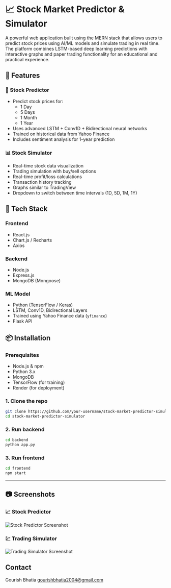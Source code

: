 # 📈 Stock Market Predictor & Simulator

A powerful web application built using the MERN stack that allows users to predict stock prices using AI/ML models and simulate trading in real time. The platform combines LSTM-based deep learning predictions with interactive graphs and paper trading functionality for an educational and practical experience.

## 🚀 Features

### 🔮 Stock Predictor
- Predict stock prices for:
  - 1 Day
  - 5 Days
  - 1 Month
  - 1 Year
- Uses advanced LSTM + Conv1D + Bidirectional neural networks
- Trained on historical data from Yahoo Finance
- Includes sentiment analysis for 1-year prediction

### 📊 Stock Simulator
- Real-time stock data visualization
- Trading simulation with buy/sell options
- Real-time profit/loss calculations
- Transaction history tracking
- Graphs similar to TradingView
- Dropdown to switch between time intervals (1D, 5D, 1M, 1Y)

## 🧠 Tech Stack

### Frontend
- React.js
- Chart.js / Recharts
- Axios

### Backend
- Node.js
- Express.js
- MongoDB (Mongoose)

### ML Model
- Python (TensorFlow / Keras)
- LSTM, Conv1D, Bidirectional Layers
- Trained using Yahoo Finance data (`yfinance`)
- Flask API 

## 📦 Installation

### Prerequisites
- Node.js & npm
- Python 3.x
- MongoDB
- TensorFlow (for training)
- Render (for deployment)

### 1. Clone the repo
```bash
git clone https://github.com/your-username/stock-market-predictor-simulator.git
cd stock-market-predictor-simulator
```
### 2. Run backend
```bash
cd backend
python app.py
```
### 3. Run frontend
```bash
cd frontend
npm start
```

---

## 📷 Screenshots

### 📈 Stock Predictor

![Stock Predictor Screenshot](./assets/screenshots/predictor.png)

### 💹 Trading Simulator

![Trading Simulator Screenshot](./assets/screenshots/simulator.png)

## Contact
Gourish Bhatia
gourishbhatia2004@gmail.com

